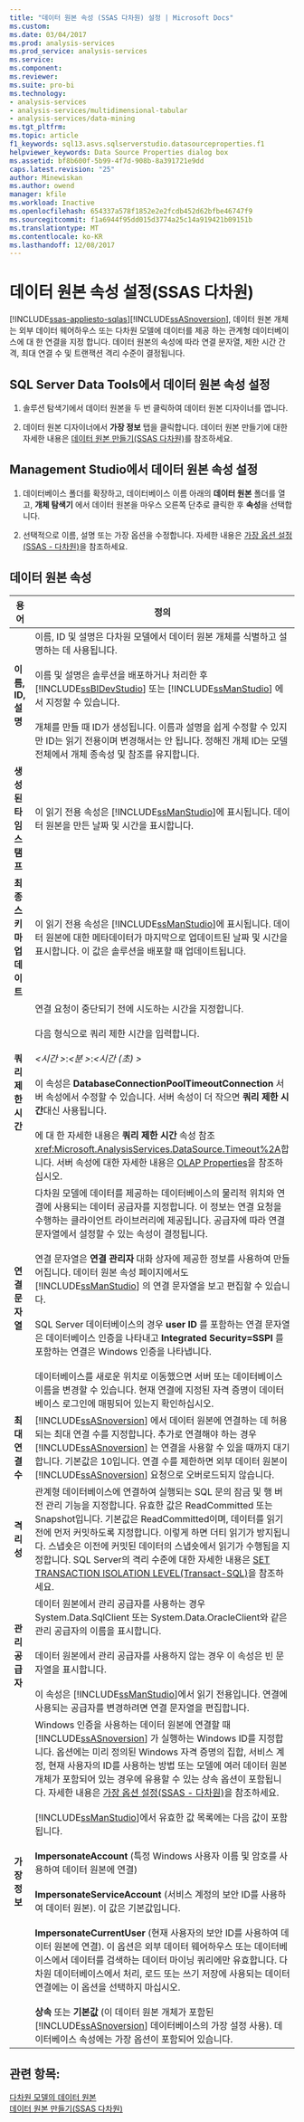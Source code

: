```yaml
---
title: "데이터 원본 속성 (SSAS 다차원) 설정 | Microsoft Docs"
ms.custom: 
ms.date: 03/04/2017
ms.prod: analysis-services
ms.prod_service: analysis-services
ms.service: 
ms.component: 
ms.reviewer: 
ms.suite: pro-bi
ms.technology:
- analysis-services
- analysis-services/multidimensional-tabular
- analysis-services/data-mining
ms.tgt_pltfrm: 
ms.topic: article
f1_keywords: sql13.asvs.sqlserverstudio.datasourceproperties.f1
helpviewer_keywords: Data Source Properties dialog box
ms.assetid: bf8b600f-5b99-4f7d-908b-8a391721e9dd
caps.latest.revision: "25"
author: Minewiskan
ms.author: owend
manager: kfile
ms.workload: Inactive
ms.openlocfilehash: 654337a578f1852e2e2fcdb452d62bfbe46747f9
ms.sourcegitcommit: f1a6944f95dd015d3774a25c14a919421b09151b
ms.translationtype: MT
ms.contentlocale: ko-KR
ms.lasthandoff: 12/08/2017
---
```

# <a name="set-data-source-properties-ssas-multidimensional"></a>데이터 원본 속성 설정(SSAS 다차원)
[!INCLUDE[ssas-appliesto-sqlas](../../includes/ssas-appliesto-sqlas.md)][!INCLUDE[ssASnoversion](../../includes/ssasnoversion-md.md)], 데이터 원본 개체는 외부 데이터 웨어하우스 또는 다차원 모델에 데이터를 제공 하는 관계형 데이터베이스에 대 한 연결을 지정 합니다. 데이터 원본의 속성에 따라 연결 문자열, 제한 시간 간격, 최대 연결 수 및 트랜잭션 격리 수준이 결정됩니다.  
  
## <a name="set-data-source-properties-in-sql-server-data-tools"></a>SQL Server Data Tools에서 데이터 원본 속성 설정  
  
1.  솔루션 탐색기에서 데이터 원본을 두 번 클릭하여 데이터 원본 디자이너를 엽니다.  
  
2.  데이터 원본 디자이너에서 **가장 정보** 탭을 클릭합니다. 데이터 원본 만들기에 대한 자세한 내용은 [데이터 원본 만들기&#40;SSAS 다차원&#41;](../../analysis-services/multidimensional-models/create-a-data-source-ssas-multidimensional.md)를 참조하세요.  
  
## <a name="set-data-source-properties-in-management-studio"></a>Management Studio에서 데이터 원본 속성 설정  
  
1.  데이터베이스 폴더를 확장하고, 데이터베이스 이름 아래의 **데이터 원본** 폴더를 열고, **개체 탐색기** 에서 데이터 원본을 마우스 오른쪽 단추로 클릭한 후 **속성**을 선택합니다.  
  
2.  선택적으로 이름, 설명 또는 가장 옵션을 수정합니다. 자세한 내용은 [가장 옵션 설정&#40;SSAS - 다차원&#41;](../../analysis-services/multidimensional-models/set-impersonation-options-ssas-multidimensional.md)을 참조하세요.  
  
## <a name="data-source-properties"></a>데이터 원본 속성  
  
|용어|정의|  
|----------|----------------|  
|**이름, ID, 설명**|이름, ID 및 설명은 다차원 모델에서 데이터 원본 개체를 식별하고 설명하는 데 사용됩니다.<br /><br /> 이름 및 설명은 솔루션을 배포하거나 처리한 후 [!INCLUDE[ssBIDevStudio](../../includes/ssbidevstudio-md.md)] 또는 [!INCLUDE[ssManStudio](../../includes/ssmanstudio-md.md)] 에서 지정할 수 있습니다.<br /><br /> 개체를 만들 때 ID가 생성됩니다. 이름과 설명을 쉽게 수정할 수 있지만 ID는 읽기 전용이며 변경해서는 안 됩니다. 정해진 개체 ID는 모델 전체에서 개체 종속성 및 참조를 유지합니다.|  
|**생성된 타임스탬프**|이 읽기 전용 속성은 [!INCLUDE[ssManStudio](../../includes/ssmanstudio-md.md)]에 표시됩니다. 데이터 원본을 만든 날짜 및 시간을 표시합니다.|  
|**최종 스키마 업데이트**|이 읽기 전용 속성은 [!INCLUDE[ssManStudio](../../includes/ssmanstudio-md.md)]에 표시됩니다. 데이터 원본에 대한 메타데이터가 마지막으로 업데이트된 날짜 및 시간을 표시합니다. 이 값은 솔루션을 배포할 때 업데이트됩니다.|  
|**쿼리 제한 시간**|연결 요청이 중단되기 전에 시도하는 시간을 지정합니다.<br /><br /> 다음 형식으로 쿼리 제한 시간을 입력합니다.<br /><br /> *\<시간 >*:*\<분 >*:*\<시간 (초) >*<br /><br /> 이 속성은 **DatabaseConnectionPoolTimeoutConnection** 서버 속성에서 수정할 수 있습니다. 서버 속성이 더 작으면 **쿼리 제한 시간**대신 사용됩니다.<br /><br /> 에 대 한 자세한 내용은 **쿼리 제한 시간** 속성 참조 <xref:Microsoft.AnalysisServices.DataSource.Timeout%2A>합니다. 서버 속성에 대한 자세한 내용은 [OLAP Properties](../../analysis-services/server-properties/olap-properties.md)을 참조하십시오.|  
|**연결 문자열**|다차원 모델에 데이터를 제공하는 데이터베이스의 물리적 위치와 연결에 사용되는 데이터 공급자를 지정합니다. 이 정보는 연결 요청을 수행하는 클라이언트 라이브러리에 제공됩니다. 공급자에 따라 연결 문자열에서 설정할 수 있는 속성이 결정됩니다.<br /><br /> 연결 문자열은 **연결 관리자** 대화 상자에 제공한 정보를 사용하여 만들어집니다. 데이터 원본 속성 페이지에서도 [!INCLUDE[ssManStudio](../../includes/ssmanstudio-md.md)] 의 연결 문자열을 보고 편집할 수 있습니다.<br /><br /> SQL Server 데이터베이스의 경우 **user ID** 를 포함하는 연결 문자열은 데이터베이스 인증을 나타내고 **Integrated Security=SSPI** 를 포함하는 연결은 Windows 인증을 나타냅니다.<br /><br /> 데이터베이스를 새로운 위치로 이동했으면 서버 또는 데이터베이스 이름을 변경할 수 있습니다. 현재 연결에 지정된 자격 증명이 데이터베이스 로그인에 매핑되어 있는지 확인하십시오.|  
|**최대 연결 수**|[!INCLUDE[ssASnoversion](../../includes/ssasnoversion-md.md)] 에서 데이터 원본에 연결하는 데 허용되는 최대 연결 수를 지정합니다. 추가로 연결해야 하는 경우 [!INCLUDE[ssASnoversion](../../includes/ssasnoversion-md.md)] 는 연결을 사용할 수 있을 때까지 대기합니다. 기본값은 10입니다. 연결 수를 제한하면 외부 데이터 원본이 [!INCLUDE[ssASnoversion](../../includes/ssasnoversion-md.md)] 요청으로 오버로드되지 않습니다.|  
|**격리성**|관계형 데이터베이스에 연결하여 실행되는 SQL 문의 잠금 및 행 버전 관리 기능을 지정합니다. 유효한 값은 ReadCommitted 또는 Snapshot입니다. 기본값은 ReadCommitted이며, 데이터를 읽기 전에 먼저 커밋하도록 지정합니다. 이렇게 하면 더티 읽기가 방지됩니다. 스냅숏은 이전에 커밋된 데이터의 스냅숏에서 읽기가 수행됨을 지정합니다. SQL Server의 격리 수준에 대한 자세한 내용은 [SET TRANSACTION ISOLATION LEVEL&#40;Transact-SQL&#41;](../../t-sql/statements/set-transaction-isolation-level-transact-sql.md)을 참조하세요.|  
|**관리 공급자**|데이터 원본에서 관리 공급자를 사용하는 경우 System.Data.SqlClient 또는 System.Data.OracleClient와 같은 관리 공급자의 이름을 표시합니다.<br /><br /> 데이터 원본에서 관리 공급자를 사용하지 않는 경우 이 속성은 빈 문자열을 표시합니다.<br /><br /> 이 속성은 [!INCLUDE[ssManStudio](../../includes/ssmanstudio-md.md)]에서 읽기 전용입니다. 연결에 사용되는 공급자를 변경하려면 연결 문자열을 편집합니다.|  
|**가장 정보**|Windows 인증을 사용하는 데이터 원본에 연결할 때 [!INCLUDE[ssASnoversion](../../includes/ssasnoversion-md.md)] 가 실행하는 Windows ID를 지정합니다. 옵션에는 미리 정의된 Windows 자격 증명의 집합, 서비스 계정, 현재 사용자의 ID를 사용하는 방법 또는 모델에 여러 데이터 원본 개체가 포함되어 있는 경우에 유용할 수 있는 상속 옵션이 포함됩니다. 자세한 내용은 [가장 옵션 설정&#40;SSAS - 다차원&#41;](../../analysis-services/multidimensional-models/set-impersonation-options-ssas-multidimensional.md)을 참조하세요.<br /><br /> [!INCLUDE[ssManStudio](../../includes/ssmanstudio-md.md)]에서 유효한 값 목록에는 다음 값이 포함됩니다.<br /><br /> **ImpersonateAccount** (특정 Windows 사용자 이름 및 암호를 사용하여 데이터 원본에 연결)<br /><br /> **ImpersonateServiceAccount** (서비스 계정의 보안 ID를 사용하여 데이터 원본). 이 값은 기본값입니다.<br /><br /> **ImpersonateCurrentUser** (현재 사용자의 보안 ID를 사용하여 데이터 원본에 연결). 이 옵션은 외부 데이터 웨어하우스 또는 데이터베이스에서 데이터를 검색하는 데이터 마이닝 쿼리에만 유효합니다. 다차원 데이터베이스에서 처리, 로드 또는 쓰기 저장에 사용되는 데이터 연결에는 이 옵션을 선택하지 마십시오.<br /><br /> **상속** 또는 **기본값** (이 데이터 원본 개체가 포함된 [!INCLUDE[ssASnoversion](../../includes/ssasnoversion-md.md)] 데이터베이스의 가장 설정 사용). 데이터베이스 속성에는 가장 옵션이 포함되어 있습니다.|  
  
## <a name="see-also"></a>관련 항목:  
 [다차원 모델의 데이터 원본](../../analysis-services/multidimensional-models/data-sources-in-multidimensional-models.md)   
 [데이터 원본 만들기&#40;SSAS 다차원&#41;](../../analysis-services/multidimensional-models/create-a-data-source-ssas-multidimensional.md)  
  
  
